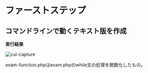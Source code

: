 # ファーストステップ
## コマンドラインで動くテキスト版を作成

**実行結果**

![cui-capture](https://user-images.githubusercontent.com/72304840/97849239-9bd79080-1d35-11eb-8888-f55e3d02cb29.png)

exam-function.phpはexam.phpのwhile文の処理を関数化したもの。
